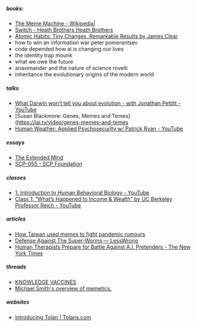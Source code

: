 ##### books:
- [The Meme Machine - Wikipedia](https://en.wikipedia.org/wiki/The_Meme_Machine)|
- [Switch - Heath Brothers Heath Brothers](https://heathbrothers.com/books/switch/)
- [Atomic Habits: Tiny Changes, Remarkable Results by James Clear](https://jamesclear.com/atomic-habits)
- how to win an information war peter pomerantsev
- code depended how ai is changing our lives
- the identity trap mounk
- what we owe the future
- anaximander and the nature of science rovelli
- inheritance the evolutionary origins of the modern world
##### talks
- [What Darwin won't tell you about evolution - with Jonathan Pettitt - YouTube](https://www.youtube.com/watch?v=7dzoGb-jcW4)
- [Susan Blackmore: Genes, Memes and Temes](https://iai.tv/video/genes-memes-and-temes
- [​Human Weather: Applied Psychosecurity w/ Patrick Ryan - YouTube](https://www.youtube.com/watch?v=EL542ohNCQ4)
##### essays
- [The Extended Mind](https://consc.net/papers/extended.html)
- [SCP-055 - SCP Foundation](https://scp-wiki.wikidot.com/scp-055)
##### classes
- [1. Introduction to Human Behavioral Biology - YouTube](https://www.youtube.com/watch?v=NNnIGh9g6fA&list=PL848F2368C90DDC3D)
- [Class 1: “What’s Happened to Income & Wealth” by UC Berkeley Professor Reich - YouTube](https://www.youtube.com/watch?v=1f2blKai7HA&list=PLOLArO56vjuoeaIPzKQibBDbx2m_Rfsit)
##### articles
- [How Taiwan used memes to fight pandemic rumours](https://govinsider.asia/intl-en/article/audrey-tang-digital-minister-how-taiwan-used-memes-to-fight-pandemic-rumours)
- [Defense Against The Super-Worms — LessWrong](https://www.lesswrong.com/posts/fo98oTodEiEy9mLAu/defense-against-the-super-worms)
- [Human Therapists Prepare for Battle Against A.I. Pretenders - The New York Times](https://www.nytimes.com/2025/02/24/health/ai-therapists-chatbots.html)
##### threads 
- [KNOWLEDGE VACCINES](https://x.com/nosilverv/status/1779851122502492430)
- [Michael Smith's overview of memetics.](https://x.com/Morphenius/status/1874964994674295128?t=5UbasHgm8-71AtC51X_ZgA&s=19)
##### websites
- [Introducing Tolan | Tolans.com](https://www.tolans.com/relay/introducing-tolan)
